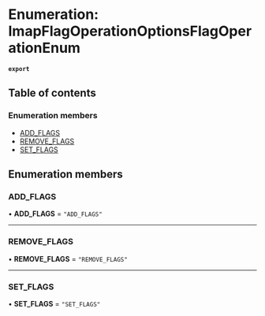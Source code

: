 # Enumeration: ImapFlagOperationOptionsFlagOperationEnum

**`export`**

## Table of contents

### Enumeration members

- [ADD\_FLAGS](ImapFlagOperationOptionsFlagOperationEnum.md#add_flags)
- [REMOVE\_FLAGS](ImapFlagOperationOptionsFlagOperationEnum.md#remove_flags)
- [SET\_FLAGS](ImapFlagOperationOptionsFlagOperationEnum.md#set_flags)

## Enumeration members

### ADD\_FLAGS

• **ADD\_FLAGS** = `"ADD_FLAGS"`

___

### REMOVE\_FLAGS

• **REMOVE\_FLAGS** = `"REMOVE_FLAGS"`

___

### SET\_FLAGS

• **SET\_FLAGS** = `"SET_FLAGS"`
